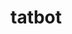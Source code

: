 <!-- <div align="center">
  <a href="https://tatbot.ai/">
    <picture>
      <source media="(prefers-color-scheme: dark)" srcset="docs/img/tatbot-dark.svg">
      <img src="docs/img/tatbot-light.svg" alt="tatbot">
    </picture>
  </a>
</div>
<div align="center">
  <em>tatbot</em>
</div>
<div align="center">
  <a href="https://github.com/hu-po/tatbot/blob/main/LICENSE"><img src="https://img.shields.io/github/license/hu-po/tatbot.svg?v" alt="license"></a>
</div>

---

![tatbot](docs/img/tatbot-dark.svg)

--- -->
# tatbot